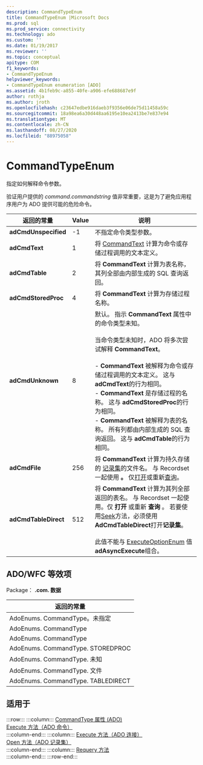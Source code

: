 ```yaml
---
description: CommandTypeEnum
title: CommandTypeEnum |Microsoft Docs
ms.prod: sql
ms.prod_service: connectivity
ms.technology: ado
ms.custom: ''
ms.date: 01/19/2017
ms.reviewer: ''
ms.topic: conceptual
apitype: COM
f1_keywords:
- CommandTypeEnum
helpviewer_keywords:
- CommandTypeEnum enumeration [ADO]
ms.assetid: 4b1feb9c-a855-40fe-a906-efe688687e9f
author: rothja
ms.author: jroth
ms.openlocfilehash: c23647edbe916daeb3f9356e06de75d11458a59c
ms.sourcegitcommit: 18a98ea6a30d448aa6195e10ea2413be7e837e94
ms.translationtype: MT
ms.contentlocale: zh-CN
ms.lasthandoff: 08/27/2020
ms.locfileid: "88975058"
---
```

# <a name="commandtypeenum"></a>CommandTypeEnum
指定如何解释命令参数。  
  
 验证用户提供的 *command.commandstring* 值非常重要，这是为了避免应用程序用户为 ADO 提供可能的危险命令。  
  
|返回的常量|Value|说明|  
|--------------|-----------|-----------------|  
|**adCmdUnspecified**|-1|不指定命令类型参数。|  
|**adCmdText**|1|将 [CommandText](./commandtext-property-ado.md) 计算为命令或存储过程调用的文本定义。|  
|**adCmdTable**|2|将 **CommandText** 计算为表名称，其列全部由内部生成的 SQL 查询返回。|  
|**adCmdStoredProc**|4|将 **CommandText** 计算为存储过程名称。|  
|**adCmdUnknown**|8|默认。 指示 **CommandText** 属性中的命令类型未知。<br /><br /> 当命令类型未知时，ADO 将多次尝试解释 **CommandText**。<br /><br /> -   **CommandText** 被解释为命令或存储过程调用的文本定义。 这与 **adCmdText**的行为相同。<br />-   **CommandText** 是存储过程的名称。 这与 **adCmdStoredProc**的行为相同。<br />-   **CommandText** 被解释为表的名称。 所有列都由内部生成的 SQL 查询返回。 这与 **adCmdTable**的行为相同。|  
|**adCmdFile**|256|将 **CommandText** 计算为持久存储的 [记录集](./recordset-object-ado.md)的文件名。 与 Recordset 一起使用 **。** 仅[打开](./open-method-ado-recordset.md)或重新[查询](./requery-method.md)。|  
|**adCmdTableDirect**|512|将 **CommandText** 计算为其列全部返回的表名。 与 Recordset 一起使用。仅 **打开** 或重新 **查询** 。 若要使用[Seek](./seek-method.md)方法，必须使用**AdCmdTableDirect**打开**记录集**。<br /><br /> 此值不能与 [ExecuteOptionEnum](./executeoptionenum.md) 值 **adAsyncExecute**组合。|  
  
## <a name="adowfc-equivalent"></a>ADO/WFC 等效项  
 Package： **.com. 数据**  
  
|返回的常量|  
|--------------|  
|AdoEnums. CommandType。未指定|  
|AdoEnums. CommandType|  
|AdoEnums. CommandType|  
|AdoEnums. CommandType. STOREDPROC|  
|AdoEnums. CommandType. 未知|  
|AdoEnums. CommandType. 文件|  
|AdoEnums. CommandType. TABLEDIRECT|  
  
## <a name="applies-to"></a>适用于  

:::row:::
    :::column:::
        [CommandType 属性 (ADO)](./commandtype-property-ado.md)  
        [Execute 方法（ADO 命令）](./execute-method-ado-command.md)  
    :::column-end:::
    :::column:::
        [Execute 方法（ADO 连接）](./execute-method-ado-connection.md)  
        [Open 方法（ADO 记录集）](./open-method-ado-recordset.md)  
    :::column-end:::
    :::column:::
        [Requery 方法](./requery-method.md)  
    :::column-end:::
:::row-end:::